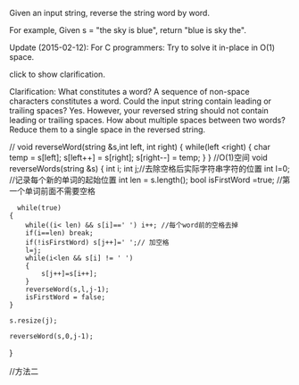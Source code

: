 Given an input string, reverse the string word by word.

For example,
Given s = "the sky is blue",
return "blue is sky the".

Update (2015-02-12):
For C programmers: Try to solve it in-place in O(1) space.

click to show clarification.

Clarification:
What constitutes a word?
A sequence of non-space characters constitutes a word.
Could the input string contain leading or trailing spaces?
Yes. However, your reversed string should not contain leading or trailing spaces.
How about multiple spaces between two words?
Reduce them to a single space in the reversed string.

//
void reverseWord(string &s,int left, int right)
{
	while(left <right)
	{
		char temp = s[left];
		s[left++] = s[right];
		s[right--] = temp;
	}
}
//O(1)空间
void reverseWords(string &s) 
{
      int i;
	  int j;//去除空格后实际字符串字符的位置
	  int l=0; //记录每个新的单词的起始位置
	  int len = s.length();
	  bool isFirstWord =true; //第一个单词前面不需要空格

	  while(true)
	{
		while((i< len) && s[i]==' ') i++; //每个word前的空格去掉
		if(i==len) break;
		if(!isFirstWord) s[j++]=' ';// 加空格
		l=j;
		while(i<len && s[i] != ' ') 
		{
			s[j++]=s[i++];
		}
		reverseWord(s,l,j-1);
		isFirstWord = false;
	}

	s.resize(j);

	reverseWord(s,0,j-1);
}

//方法二
